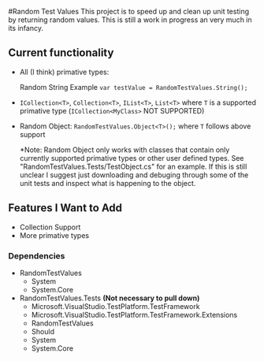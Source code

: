 #Random Test Values
This project is to speed up and clean up unit testing by returning random values.  This is still a work in progress an very much in its infancy.

## Current functionality
- All (I think) primative types:

  Random String Example
  `var testValue = RandomTestValues.String();`
  
- `ICollection<T>`, `Collection<T>`, `IList<T>`, `List<T>` where `T` is a supported primative type (`ICollection<MyClass>` NOT SUPPORTED)
- Random Object: `RandomTestValues.Object<T>();` where `T` follows above support
  
  *Note: Random Object only works with classes that contain only currently supported primative types or other user defined types.  See "RandomTestValues.Tests/TestObject.cs" for an example.  If this is still unclear I suggest just downloading and debuging through some of the unit tests and inspect what is happening to the object.
  
## Features I Want to Add
- Collection Support
- More primative types

### Dependencies
- RandomTestValues
  - System
  - System.Core
- RandomTestValues.Tests **(Not necessary to pull down)**
  - Microsoft.VisualStudio.TestPlatform.TestFramework
  - Microsoft.VisualStudio.TestPlatform.TestFramework.Extensions
  - RandomTestValues
  - Should
  - System
  - System.Core
